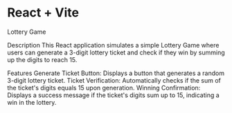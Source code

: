 # React + Vite

Lottery Game

Description
This React application simulates a simple Lottery Game where users can generate a 3-digit lottery ticket and check if they win by summing up the digits to reach 15.

Features
Generate Ticket Button: Displays a button that generates a random 3-digit lottery ticket.
Ticket Verification: Automatically checks if the sum of the ticket's digits equals 15 upon generation.
Winning Confirmation: Displays a success message if the ticket's digits sum up to 15, indicating a win in the lottery.
